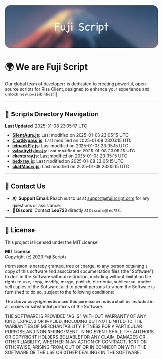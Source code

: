 ![Banner](.github/b.webp)

# 🌍 **We are Fuji Script**

Our global team of developers is dedicated to creating powerful, open-source scripts for Rise Client, designed to enhance your experience and unlock new possibilities! 🌟

---
<!-- SCRIPTS_NAVIGATION_START -->
## 📂 **Scripts Directory Navigation**

**Last Updated**: 2025-01-08 23:05:17 UTC

- **[SilentAura.js](scripts/SilentAura.js)**: Last modified on 2025-01-08 23:05:15 UTC
- **[ChatBypass.js](scripts/ChatBypass.js)**: Last modified on 2025-01-08 23:05:15 UTC
- **[jetpackFly.js](scripts/jetpackFly.js)**: Last modified on 2025-01-08 23:05:15 UTC
- **[velocityHylex.js](scripts/velocityHylex.js)**: Last modified on 2025-01-08 23:05:15 UTC
- **[chestxray.js](scripts/chestxray.js)**: Last modified on 2025-01-08 23:05:15 UTC
- **[bedxray.js](scripts/bedxray.js)**: Last modified on 2025-01-08 23:05:15 UTC
- **[chatMacro.js](scripts/chatMacro.js)**: Last modified on 2025-01-08 23:05:15 UTC

<!-- SCRIPTS_NAVIGATION_END -->

---

## 💬 **Contact Us**  
- 📬 **Support Email**: Reach out to us at [support@fujiscript.com](mailto:support@fujiscript.com) for any questions or assistance.  
- 💬 **Discord**: Contact **Leo728** directly at `Discord@leo728`.

---

## 📜 **License**

This project is licensed under the MIT License.  

**MIT License**  
Copyright (c) 2023 Fuji Scripts  

Permission is hereby granted, free of charge, to any person obtaining a copy of this software and associated documentation files (the "Software"), to deal in the Software without restriction, including without limitation the rights to use, copy, modify, merge, publish, distribute, sublicense, and/or sell copies of the Software, and to permit persons to whom the Software is furnished to do so, subject to the following conditions:  

The above copyright notice and this permission notice shall be included in all copies or substantial portions of the Software.  

THE SOFTWARE IS PROVIDED "AS IS", WITHOUT WARRANTY OF ANY KIND, EXPRESS OR IMPLIED, INCLUDING BUT NOT LIMITED TO THE WARRANTIES OF MERCHANTABILITY, FITNESS FOR A PARTICULAR PURPOSE AND NONINFRINGEMENT. IN NO EVENT SHALL THE AUTHORS OR COPYRIGHT HOLDERS BE LIABLE FOR ANY CLAIM, DAMAGES OR OTHER LIABILITY, WHETHER IN AN ACTION OF CONTRACT, TORT OR OTHERWISE, ARISING FROM, OUT OF OR IN CONNECTION WITH THE SOFTWARE OR THE USE OR OTHER DEALINGS IN THE SOFTWARE.  
